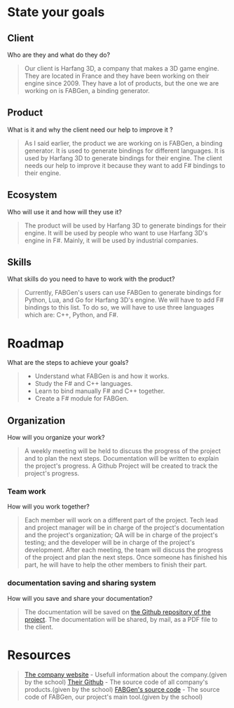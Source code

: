 # State your goals​
## Client
Who are they and what do they do?
> Our client is Harfang 3D, a company that makes a 3D game engine. They are located in France and they have been working on their engine since 2009. They have a lot of products, but the one we are working on is FABGen, a binding generator.
## Product
​What is it and why the client need our help to improve it ?
> As I said earlier, the product we are working on is FABGen, a binding generator. It is used to generate bindings for different languages. It is used by Harfang 3D to generate bindings for their engine. The client needs our help to improve it because they want to add F# bindings to their engine.

## Ecosystem
​Who will use it and how will they use it?
> The product will be used by Harfang 3D to generate bindings for their engine. It will be used by people who want to use Harfang 3D's engine in F#. Mainly, it will be used by industrial companies.
## Skills
​What skills do you need to have to work with the product?
> Currently, FABGen's users can use FABGen to generate bindings for Python, Lua, and Go for Harfang 3D's engine. 
> We will have to add F# bindings to this list. To do so, we will have to use three languages which are: C++, Python, and F#.

# Roadmap
What are the steps to achieve your goals?
> - Understand what FABGen is and how it works.
> - Study the F# and C++ languages.
> - Learn to bind manually F# and C++ together.
> - Create a F# module for FABGen.
## Organization
​How will you organize your work?
> A weekly meeting will be held to discuss the progress of the project and to plan the next steps.
> Documentation will be written to explain the project's progress.
> A Github Project will be created to track the project's progress.

### Team work
​How will you work together?
> Each member will work on a different part of the project. Tech lead and project manager will be in charge of the project's documentation and the project's organization; QA will be in charge of the project's testing; and the developer will be in charge of the project's development.
> After each meeting, the team will discuss the progress of the project and plan the next steps.
> Once someone has finished his part, he will have to help the other members to finish their part.

### documentation saving and sharing system
​How will you save and share your documentation?
> The documentation will be saved on [the Github repository of the project](https://github.com/algosup/2022-2023-project-3-harfang3d-binding-Project-4-group).
> The documentation will be shared, by mail, as a PDF file to the client.
# Resources
> [The company website](https://www.harfang3d.com/en_US/about) - Usefull information about the company.(given by the school)
> [Their Github](https://github.com/harfang3d/harfang3d) - The source code of all company's products.(given by the school)
> [FABGen's source code](https://github.com/ejulien/FABGen) - The source code of FABGen, our project's main tool.(given by the school)
